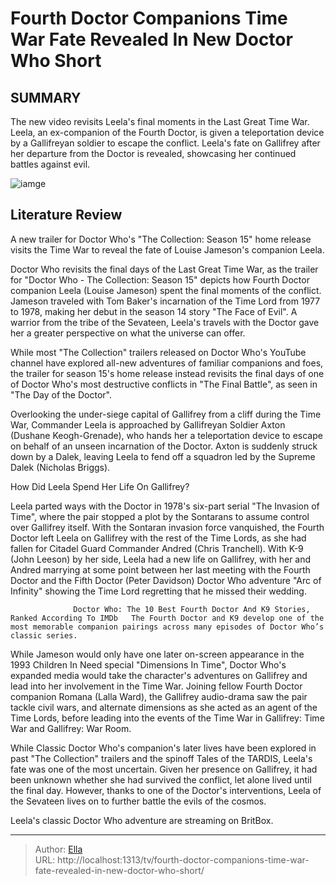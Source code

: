 # Fourth Doctor Companions Time War Fate Revealed In New Doctor Who Short


## SUMMARY 



  The new video revisits Leela&#39;s final moments in the Last Great Time War.   Leela, an ex-companion of the Fourth Doctor, is given a teleportation device by a Gallifreyan soldier to escape the conflict.   Leela&#39;s fate on Gallifrey after her departure from the Doctor is revealed, showcasing her continued battles against evil.  

![iamge](https://static1.srcdn.com/wordpress/wp-content/uploads/2024/01/doctor-who-the-collection-season-15-trailer-louise-jameson-as-leela.jpg)

## Literature Review
A  new trailer for Doctor Who&#39;s &#34;The Collection: Season 15&#34; home release visits the Time War to reveal the fate of Louise Jameson&#39;s companion Leela.




Doctor Who revisits the final days of the Last Great Time War, as the trailer for &#34;Doctor Who - The Collection: Season 15&#34; depicts how Fourth Doctor companion Leela (Louise Jameson) spent the final moments of the conflict. Jameson traveled with Tom Baker&#39;s incarnation of the Time Lord from 1977 to 1978, making her debut in the season 14 story &#34;The Face of Evil&#34;. A warrior from the tribe of the Sevateen, Leela&#39;s travels with the Doctor gave her a greater perspective on what the universe can offer.




While most &#34;The Collection&#34; trailers released on Doctor Who&#39;s YouTube channel have explored all-new adventures of familiar companions and foes, the trailer for season 15&#39;s home release instead revisits the final days of one of Doctor Who&#39;s most destructive conflicts in &#34;The Final Battle&#34;, as seen in &#34;The Day of the Doctor&#34;.


 

Overlooking the under-siege capital of Gallifrey from a cliff during the Time War, Commander Leela is approached by Gallifreyan Soldier Axton (Dushane Keogh-Grenade), who hands her a teleportation device to escape on behalf of an unseen incarnation of the Doctor. Axton is suddenly struck down by a Dalek, leaving Leela to fend off a squadron led by the Supreme Dalek (Nicholas Briggs).


 How Did Leela Spend Her Life On Gallifrey? 
          




Leela parted ways with the Doctor in 1978&#39;s six-part serial &#34;The Invasion of Time&#34;, where the pair stopped a plot by the Sontarans to assume control over Gallifrey itself. With the Sontaran invasion force vanquished, the Fourth Doctor left Leela on Gallifrey with the rest of the Time Lords, as she had fallen for Citadel Guard Commander Andred (Chris Tranchell). With K-9 (John Leeson) by her side, Leela had a new life on Gallifrey, with her and Andred marrying at some point between her last meeting with the Fourth Doctor and the Fifth Doctor (Peter Davidson) Doctor Who adventure &#34;Arc of Infinity&#34; showing the Time Lord regretting that he missed their wedding.

                  Doctor Who: The 10 Best Fourth Doctor And K9 Stories, Ranked According To IMDb   The Fourth Doctor and K9 develop one of the most memorable companion pairings across many episodes of Doctor Who’s classic series.    

While Jameson would only have one later on-screen appearance in the 1993 Children In Need special &#34;Dimensions In Time&#34;, Doctor Who&#39;s expanded media would take the character&#39;s adventures on Gallifrey and lead into her involvement in the Time War. Joining fellow Fourth Doctor companion Romana (Lalla Ward), the Gallifrey audio-drama saw the pair tackle civil wars, and alternate dimensions as she acted as an agent of the Time Lords, before leading into the events of the Time War in Gallifrey: Time War and Gallifrey: War Room.




While Classic Doctor Who&#39;s companion&#39;s later lives have been explored in past &#34;The Collection&#34; trailers and the spinoff Tales of the TARDIS, Leela&#39;s fate was one of the most uncertain. Given her presence on Gallifrey, it had been unknown whether she had survived the conflict, let alone lived until the final day. However, thanks to one of the Doctor&#39;s interventions, Leela of the Sevateen lives on to further battle the evils of the cosmos.



Leela&#39;s classic Doctor Who adventure are streaming on BritBox.






---

> Author: [Ella](https://instagram.hk.cn/)  
> URL: http://localhost:1313/tv/fourth-doctor-companions-time-war-fate-revealed-in-new-doctor-who-short/  

